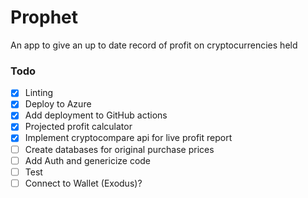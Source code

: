 # Prophet
An app to give an up to date record of profit on cryptocurrencies held

### Todo
 - [x] Linting
 - [x] Deploy to Azure
 - [x] Add deployment to GitHub actions
 - [x] Projected profit calculator
 - [x] Implement cryptocompare api for live profit report
 - [ ] Create databases for original purchase prices
 - [ ] Add Auth and genericize code
 - [ ] Test
 - [ ] Connect to Wallet (Exodus)?
